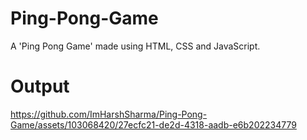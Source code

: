 # Ping-Pong-Game

A 'Ping Pong Game' made using HTML, CSS and JavaScript.

# Output

https://github.com/ImHarshSharma/Ping-Pong-Game/assets/103068420/27ecfc21-de2d-4318-aadb-e6b202234779

